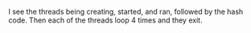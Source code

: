 I see the threads being creating, started, and ran, followed by the hash code. Then each of the threads loop 4 times and they exit. 